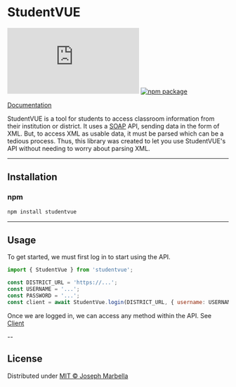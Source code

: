 # StudentVUE

[![license](https://img.shields.io/github/license/EGGaming/studentvue.js)](https://github.com/EGGaming/studentvue.js/blob/main/LICENSE) [![npm package](https://img.shields.io/npm/v/studentvue)](https://www.npmjs.com/package/studentvue)

[Documentation](https://eggaming.github.io/studentvue.js/)

StudentVUE is a tool for students to access classroom information from their institution or district. It uses a [SOAP](https://en.wikipedia.org/wiki/SOAP) API, sending data in the form of XML. But, to access XML as usable data, it must be parsed which can be a tedious process. Thus, this library was created to let you use StudentVUE's API without needing to worry about parsing XML.

---

## Installation

### npm

```sh
npm install studentvue
```

---

## Usage

To get started, we must first log in to start using the API.

```js
import { StudentVue } from 'studentvue';

const DISTRICT_URL = 'https://...';
const USERNAME = '...';
const PASSWORD = '...';
const client = await StudentVue.login(DISTRICT_URL, { username: USERNAME, password: PASSWORD });
```

Once we are logged in, we can access any method within the API. See [Client](https://eggaming.github.io/studentvue.js/Client.html)

--

## License

Distributed under [MIT © Joseph Marbella](https://github.com/EGGaming/studentvue.js/blob/main/LICENSE)
